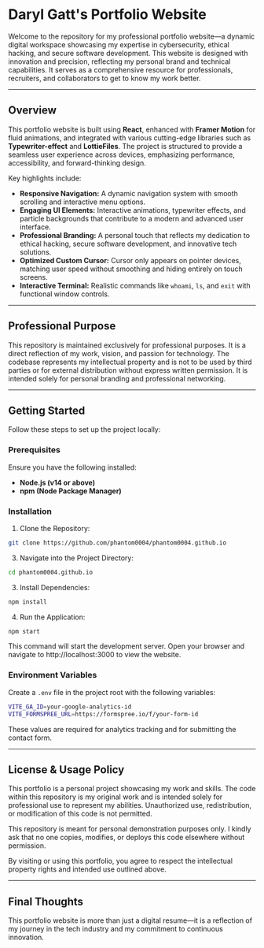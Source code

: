 # Daryl Gatt's Portfolio Website

Welcome to the repository for my professional portfolio website—a dynamic digital workspace showcasing my expertise in cybersecurity, ethical hacking, and secure software development. This website is designed with innovation and precision, reflecting my personal brand and technical capabilities. It serves as a comprehensive resource for professionals, recruiters, and collaborators to get to know my work better.

---

## Overview

This portfolio website is built using **React**, enhanced with **Framer Motion** for fluid animations, and integrated with various cutting-edge libraries such as **Typewriter-effect** and **LottieFiles**. The project is structured to provide a seamless user experience across devices, emphasizing performance, accessibility, and forward-thinking design.

Key highlights include:
- **Responsive Navigation:** A dynamic navigation system with smooth scrolling and interactive menu options.
- **Engaging UI Elements:** Interactive animations, typewriter effects, and particle backgrounds that contribute to a modern and advanced user interface.
- **Professional Branding:** A personal touch that reflects my dedication to ethical hacking, secure software development, and innovative tech solutions.
- **Optimized Custom Cursor:** Cursor only appears on pointer devices, matching user speed without smoothing and hiding entirely on touch screens.
- **Interactive Terminal:** Realistic commands like `whoami`, `ls`, and `exit` with functional window controls.

---

## Professional Purpose

This repository is maintained exclusively for professional purposes. It is a direct reflection of my work, vision, and passion for technology. The codebase represents my intellectual property and is not to be used by third parties or for external distribution without express written permission. It is intended solely for personal branding and professional networking.

---

## Getting Started

Follow these steps to set up the project locally:
### Prerequisites

Ensure you have the following installed:
- **Node.js (v14 or above)**
- **npm (Node Package Manager)**

### Installation

1. Clone the Repository:
```bash
git clone https://github.com/phantom0004/phantom0004.github.io
```

3. Navigate into the Project Directory:
```bash
cd phantom0004.github.io
```

3. Install Dependencies:
```bash
npm install
```
 
4. Run the Application:
```bash
npm start
```

This command will start the development server. Open your browser and navigate to http://localhost:3000 to view the website.

### Environment Variables

Create a `.env` file in the project root with the following variables:

```bash
VITE_GA_ID=your-google-analytics-id
VITE_FORMSPREE_URL=https://formspree.io/f/your-form-id
```

These values are required for analytics tracking and for submitting the contact form.

--- 

## License & Usage Policy

This portfolio is a personal project showcasing my work and skills. The code within this repository is my original work and is intended solely for professional use to represent my abilities. Unauthorized use, redistribution, or modification of this code is not permitted.

This repository is meant for personal demonstration purposes only. I kindly ask that no one copies, modifies, or deploys this code elsewhere without permission.

By visiting or using this portfolio, you agree to respect the intellectual property rights and intended use outlined above.

---

## Final Thoughts

This portfolio website is more than just a digital resume—it is a reflection of my journey in the tech industry and my commitment to continuous innovation.

